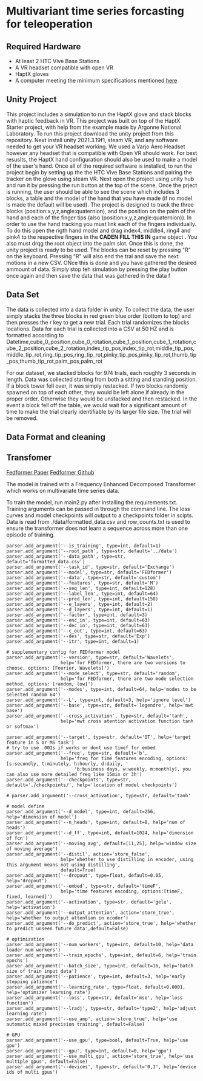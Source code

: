 # Multivariant time series forcasting for teleoperation
## Required Hardware
- At least 2 HTC Vive Base Stations
- A VR headset compatible with open VR 
- HaptX gloves 
- A computer meeting the minimum specifications mentioned [here](http://support.haptx.com/docs/sdk/page_system_requirements.html) 
## Unity Project
This project includes a simulation to run the HaptX glove and stack blocks with haptic feedback in VR. This project was built on top of the HaptX Starter project, with help from the example made by Argonne National Laboratory. To run this project download the unity project from this repository. Next install unity 2021.3.19f1, steam VR, and any software needed to get your VR headset working. We used a Varjo Aero Headset however any headset that is compatible with Open VR should work. For best resuslts, the HaptX hand configuration should also be used to make a model of the user's hand. Once all of the required software is installed, to run the project begin by setting up the the HTC Vive Base Stations and pairing the tracker on the glove using steam VR. Next open the project using unity hub and run it by pressing the run button at the top of the scene. Once the prject is running, the user should be able to see the scene which includes 3 blocks, a table and the model of the hand that you have made (if no model is made the default will be used). The project is designed to track the three blocks (position:x,y,z,angle:quaternion), and the position on the palm of the hand and each of the finger tips (also (position:x,y,z,angle:quaternion)). In order to use the hand tracking you must link each of the fingers individually. To do this open the rigth hand model and drag index4, middle4, ring4 and pink4 to the respective fingers in the **CADEN FILL THIS IN** game object . You also must drqg the root object into the palm slot. Once this is done, the unity project is ready to be used. The blocks can be reset by pressing "R" on the keyboard. Pressing "R" will also end the tral and save the next motions in a new CSV. ONce this is done and you have gathered the desired ammount of data. Simply stop teh simulation by pressing the play button once again and then save the data that was gathered in the data f
## Data Set
The data is collected into a data folder in unity. To collect the data, the user simply stacks the three blocks in red green blue order (bottom to top) and then presses the r key to get a new trial. Each trial randomizes the blocks locations. Data for each trial is collected into a CSV at 50 HZ and is formatted according to 
    Datetime,cube_0_position,cube_0_rotation,cube_1_position,cube_1_rotation,cube_2_position,cube_2_rotation,index_tip_pos,index_tip_rot,middle_tip_pos,middle_tip_rot,ring_tip_pos,ring_tip_rot,pinky_tip_pos,pinky_tip_rot,thumb_tip_pos,thumb_tip_rot,palm_pos,palm_rot
    
For our dataset, we stacked blocks for 974 trials, each roughly 3 seconds in length. Data was collected starting from both a sitting and standing position. If a block tower fell over, it was simply restacked. If two blocks randomly spawned on top of each other, they would be left alone if already in the proper order. Otherwise they would be unstacked and then restacked. In the event a block fell off the table, we would wait for a significant amount of time to make the trial clearly identifiable by its larger file size. The trial will be removed.
## Data Format and cleaning
## Transfomer
[Fedformer Paper](https://arxiv.org/abs/2201.12740)
[Fedformer Github](https://github.com/MAZiqing/FEDformer)

The model is trained with a Frequency Enhanced Decomposed Transformer which works on multivariate time series data.

To train the model, run main2.py after installing the requirements.txt. Training arguments can be passed in through the command line.
The loss curves and model checkpoints will output to a checkpoints folder in scipts.
Data is read from ./data/formatted_data.csv and row_counts.txt is used to ensure the transformer does not learn a sequence across more than one episode of training.

    parser.add_argument('--is_training', type=int, default=1)
    parser.add_argument('--root_path', type=str, default='../data')
    parser.add_argument('--data_path', type=str, default='formatted_data.csv')
    parser.add_argument('--task_id', type=str, default='Exchange')
    parser.add_argument('--model', type=str, default='FEDformer')
    parser.add_argument('--data', type=str, default='custom')
    parser.add_argument('--features', type=str, default='M')
    parser.add_argument('--seq_len', type=int, default=128)
    parser.add_argument('--label_len', type=int, default=64)
    parser.add_argument('--pred_len', type=int, default=150)
    parser.add_argument('--e_layers', type=int, default=2)
    parser.add_argument('--d_layers', type=int, default=1)
    parser.add_argument('--factor', type=int, default=3)
    parser.add_argument('--enc_in', type=int, default=63)
    parser.add_argument('--dec_in', type=int, default=63)
    parser.add_argument('--c_out', type=int, default=63)
    parser.add_argument('--des', type=str, default='Exp')
    parser.add_argument('--itr', type=int, default=1)

    # supplementary config for FEDformer model
    parser.add_argument('--version', type=str, default='Wavelets',
                        help='for FEDformer, there are two versions to choose, options: [Fourier, Wavelets]')
    parser.add_argument('--mode_select', type=str, default='random',
                        help='for FEDformer, there are two mode selection method, options: [random, low]')
    parser.add_argument('--modes', type=int, default=64, help='modes to be selected random 64')
    parser.add_argument('--L', type=int, default=3, help='ignore level')
    parser.add_argument('--base', type=str, default='legendre', help='mwt base')
    parser.add_argument('--cross_activation', type=str, default='tanh',
                        help='mwt cross atention activation function tanh or softmax')

    parser.add_argument('--target', type=str, default='OT', help='target feature in S or MS task')
    # try to use .001s if works or dont use timef for embed
    parser.add_argument('--freq', type=str, default='b',
                        help='freq for time features encoding, options:[s:secondly, t:minutely, h:hourly, d:daily, '
                             'b:business days, w:weekly, m:monthly], you can also use more detailed freq like 15min or 3h')
    parser.add_argument('--checkpoints', type=str, default='./checkpoints/', help='location of model checkpoints')

    # parser.add_argument('--cross_activation', type=str, default='tanh'

    # model define
    parser.add_argument('--d_model', type=int, default=256, help='dimension of model')
    parser.add_argument('--n_heads', type=int, default=8, help='num of heads')
    parser.add_argument('--d_ff', type=int, default=1024, help='dimension of fcn')
    parser.add_argument('--moving_avg', default=[11,25], help='window size of moving average')
    parser.add_argument('--distil', action='store_false',
                        help='whether to use distilling in encoder, using this argument means not using distilling',
                        default=True)
    parser.add_argument('--dropout', type=float, default=0.05, help='dropout')
    parser.add_argument('--embed', type=str, default='timeF',
                        help='time features encoding, options:[timeF, fixed, learned]')
    parser.add_argument('--activation', type=str, default='gelu', help='activation')
    parser.add_argument('--output_attention', action='store_true', help='whether to output attention in ecoder')
    parser.add_argument('--do_predict', action='store_true', help='whether to predict unseen future data',default=False)

    # optimization
    parser.add_argument('--num_workers', type=int, default=10, help='data loader num workers')
    parser.add_argument('--train_epochs', type=int, default=6, help='train epochs')
    parser.add_argument('--batch_size', type=int, default=16, help='batch size of train input data')
    parser.add_argument('--patience', type=int, default=3, help='early stopping patience')
    parser.add_argument('--learning_rate', type=float, default=0.0001, help='optimizer learning rate')
    parser.add_argument('--loss', type=str, default='mse', help='loss function')
    parser.add_argument('--lradj', type=str, default='type2', help='adjust learning rate')
    parser.add_argument('--use_amp', action='store_true', help='use automatic mixed precision training', default=False)

    # GPU
    parser.add_argument('--use_gpu', type=bool, default=True, help='use gpu')
    parser.add_argument('--gpu', type=int, default=0, help='gpu')
    parser.add_argument('--use_multi_gpu', action='store_true', help='use multiple gpus', default=False)
    parser.add_argument('--devices', type=str, default='0,1', help='device ids of multi gpus')

